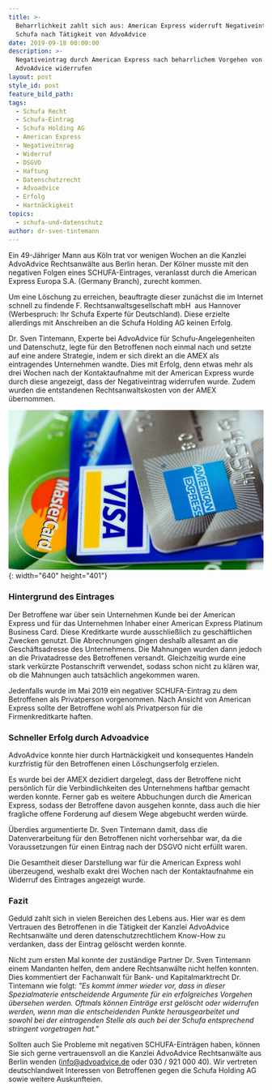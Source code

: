 ```yaml
---
title: >-
  Beharrlichkeit zahlt sich aus: American Express widerruft Negativeintrag bei
  Schufa nach Tätigkeit von AdvoAdvice
date: 2019-09-18 00:00:00
description: >-
  Negativeintrag durch American Express nach beharrlichem Vorgehen von
  AdvoAdvice widerrufen
layout: post
style_id: post
feature_bild_path:
tags:
  - Schufa Recht
  - Schufa-Eintrag
  - Schufa Holding AG
  - American Express
  - Negativeitnrag
  - Widerruf
  - DSGVO
  - Haftung
  - Datenschutzrecht
  - Advoadvice
  - Erfolg
  - Hartnäckigkeit
topics:
  - schufa-und-datenschutz
author: dr-sven-tintemann
---
```


Ein 49-J&auml;hriger Mann aus Köln trat vor wenigen Wochen an die Kanzlei AdvoAdvice Rechtsanw&auml;lte aus Berlin heran. Der Kölner musste mit den negativen Folgen eines SCHUFA-Eintrages, veranlasst durch die American Express Europa S.A. (Germany Branch), zurecht kommen.

Um eine Löschung zu erreichen, beauftragte dieser zun&auml;chst die im Internet schnell zu findende F. Rechtsanwaltsgesellschaft mbH&nbsp; aus Hannover (Werbespruch: Ihr Schufa Experte f&uuml;r Deutschland). Diese erzielte allerdings mit Anschreiben an die Schufa Holding AG keinen Erfolg.

Dr. Sven Tintemann, Experte bei AdvoAdvice f&uuml;r Schufu-Angelegenheiten und Datenschutz, legte f&uuml;r den Betroffenen noch einmal nach und setzte auf eine andere Strategie, indem er sich direkt an die AMEX als eintragendes Unternehmen wandte. Dies mit Erfolg, denn etwas mehr als drei Wochen nach der Kontaktaufnahme mit der American Express wurde durch diese angezeigt, dass der Negativeintrag widerrufen wurde. Zudem wurden die entstandenen Rechtsanwaltskosten von der AMEX &uuml;bernommen.

![](/uploads/american-express-89024-640-6.jpg){: width="640" height="401"}

### Hintergrund des Eintrages

Der Betroffene war &uuml;ber sein Unternehmen Kunde bei der American Express und f&uuml;r das Unternehmen Inhaber einer American Express Platinum Business Card. Diese Kreditkarte wurde ausschlie&szlig;lich zu gesch&auml;ftlichen Zwecken genutzt. Die Abrechnungen gingen deshalb allesamt an die Gesch&auml;ftsadresse des Unternehmens. Die Mahnungen wurden dann jedoch an die Privatadresse des Betroffenen versandt. Gleichzeitig wurde eine stark verk&uuml;rzte Postanschrift verwendet, sodass schon nicht zu kl&auml;ren war, ob die Mahnungen auch tats&auml;chlich angekommen waren.

Jedenfalls wurde im Mai 2019 ein negativer SCHUFA-Eintrag zu dem Betroffenen als Privatperson vorgenommen. Nach Ansicht von American Express sollte der Betroffene wohl als Privatperson f&uuml;r die Firmenkreditkarte haften.

### Schneller Erfolg durch Advoadvice

AdvoAdvice konnte hier durch Hartn&auml;ckigkeit und konsequentes Handeln kurzfristig f&uuml;r den Betroffenen einen Löschungserfolg erzielen.

Es wurde bei der AMEX dezidiert dargelegt, dass der Betroffene nicht persönlich f&uuml;r die Verbindlichkeiten des Unternehmens haftbar gemacht werden konnte. Ferner gab es weitere Abbuchungen durch die American Express, sodass der Betroffene davon ausgehen konnte, dass auch die hier fragliche offene Forderung auf diesem Wege abgebucht werden w&uuml;rde.

&Uuml;berdies argumentierte Dr. Sven Tintemann damit, dass die Datenverarbeitung f&uuml;r den Betroffenen nicht vorhersehbar war, da die Voraussetzungen f&uuml;r einen Eintrag nach der DSGVO nicht erf&uuml;llt waren.

Die Gesamtheit dieser Darstellung war f&uuml;r die American Express wohl &uuml;berzeugend, weshalb exakt drei Wochen nach der Kontaktaufnahme ein Widerruf des Eintrages angezeigt wurde.

### Fazit

Geduld zahlt sich in vielen Bereichen des Lebens aus. Hier war es dem Vertrauen des Betroffenen in die T&auml;tigkeit der Kanzlei AdvoAdvice Rechtsanw&auml;lte und deren datenschutzrechtlichem Know-How zu verdanken, dass der Eintrag gelöscht werden konnte.

Nicht zum ersten Mal konnte der zust&auml;ndige Partner Dr. Sven Tintemann einem Mandanten helfen, dem andere Rechtsanw&auml;lte nicht helfen konnten. Dies kommentiert der Fachanwalt f&uuml;r Bank- und Kapitalmarktrecht Dr. Tintemann wie folgt:&nbsp;*"Es kommt immer wieder vor, dass in dieser Spezialmaterie entscheidende Argumente f&uuml;r ein erfolgreiches Vorgehen &uuml;bersehen werden. Oftmals können Eintr&auml;ge erst gelöscht oder widerrufen werden, wenn man die entscheidenden Punkte herausgearbeitet und sowohl bei der eintragenden Stelle als auch bei der Schufa entsprechend stringent vorgetragen hat."*

Sollten auch Sie Probleme mit negativen SCHUFA-Eintr&auml;gen haben, können Sie sich gerne vertrauensvoll an die Kanzlei AdvoAdvice Rechtsanw&auml;lte aus Berlin wenden (info@advoadvice.de oder 030 / 921 000 40). Wir vertreten deutschlandweit Interessen von Betroffenen gegen die Schufa Holding AG sowie weitere Auskunfteien.&nbsp;